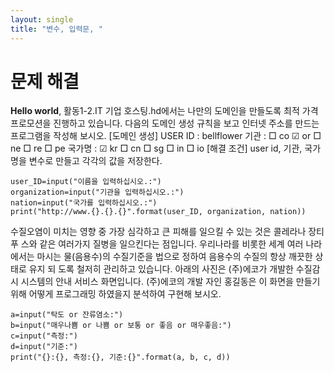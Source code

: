 ```yaml
---
layout: single
title: "변수, 입력문, "
---
```


# 문제 해결

**Hello world**, 
활동1-2.IT 기업 호스팅.hd에서는 나만의 도메인을 만들도록 최적 가격 프로모션을 진행하고 있습니다. 다음의 도메인 생성 규칙을 보고 인터넷 주소를 만드는 프로그램을 작성해 보시오.
[도메인 생성]
USER ID : bellflower
기관 : □ co ☑ or □ ne □ re □ pe
국가명 : ☑ kr □ cn □ sg □ in □ io
[해결 조건]
user id, 기관, 국가명을 변수로 만들고 각각의 값을 저장한다.
~~~
user_ID=input("이름을 입력하십시오.:")
organization=input("기관을 입력하십시오.:")
nation=input("국가를 입력하십시오.:")
print("http://www.{}.{}.{}".format(user_ID, organization, nation))
~~~

수질오염이 미치는 영향 중 가장 심각하고 큰 피해를 일으킬 수 있는 것은 콜레라나 장티푸
스와 같은 여러가지 질병을 일으킨다는 점입니다. 우리나라를 비롯한 세계 여러 나라에서는
마시는 물(음용수)의 수질기준을 법으로 정하여 음용수의 수질의 항상 깨끗한 상태로 유지 되
도록 철저히 관리하고 있습니다.
아래의 사진은 (주)에코가 개발한 수질감시 시스템의 안내 서비스 화면입니다. (주)에코의 개발
자인 홍길동은 이 화면을 만들기 위해 어떻게 프로그래밍 하였을지 분석하여 구현해 보시오.
~~~
a=input("탁도 or 잔류염소:")
b=input("매우나쁨 or 나쁨 or 보통 or 좋음 or 매우좋음:")
c=input("측정:")
d=input("기준:")
print("{}:{}, 측정:{}, 기준:{}".format(a, b, c, d))
~~~
